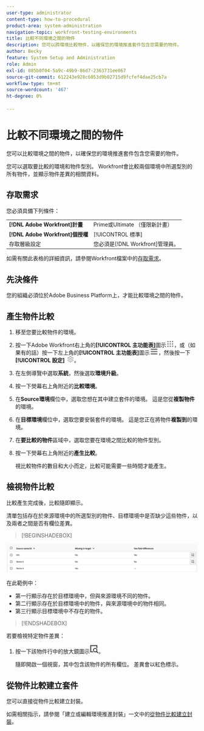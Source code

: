 ```yaml
---
user-type: administrator
content-type: how-to-procedural
product-area: system-administration
navigation-topic: workfront-testing-environments
title: 比較不同環境之間的物件
description: 您可以跨環境比較物件，以確保您的環境推進套件包含您需要的物件。
author: Becky
feature: System Setup and Administration
role: Admin
exl-id: 085b0f04-5a9c-49b9-86d7-2363731ee067
source-git-commit: 612243e928c6053d9b02715d9fcfef4dae25cb7a
workflow-type: tm+mt
source-wordcount: '467'
ht-degree: 0%

---
```


# 比較不同環境之間的物件

您可以比較環境之間的物件，以確保您的環境推進套件包含您需要的物件。

您可以選取要比較的環境和物件型別。 Workfront會比較兩個環境中所選型別的所有物件，並顯示物件差異的相關資料。

## 存取需求

您必須具備下列條件：

<table>
  <tr>
   <td><strong>[!DNL Adobe Workfront]計畫</strong>
   </td>
   <td> Prime或Ultimate （僅限新計畫）
   </td>
  </tr>
  <tr>
   <td><strong>[!DNL Adobe Workfront]個授權</strong>
   </td>
   <td> [!UICONTROL 標準]
   </td>
  </tr>
   <tr>
   <td>存取層級設定
   </td>
   <td>您必須是[!DNL Workfront]管理員。
   </td>
  </tr>
</table>

如需有關此表格的詳細資訊，請參閱Workfront檔案中的[存取需求](/help/quicksilver/administration-and-setup/add-users/access-levels-and-object-permissions/access-level-requirements-in-documentation.md)。

## 先決條件

您的組織必須位於Adobe Business Platform上，才能比較環境之間的物件。

## 產生物件比較

1. 移至您要比較物件的環境。
1. 按一下Adobe Workfront右上角的&#x200B;**[!UICONTROL 主功能表]**&#x200B;圖示![主功能表](/help/_includes/assets/main-menu-icon.png)，或（如果有的話）按一下左上角的&#x200B;**[!UICONTROL 主功能表]**&#x200B;圖示![主功能表](/help/_includes/assets/main-menu-icon-left-nav.png)，然後按一下&#x200B;**[!UICONTROL 設定]** ![設定圖示](/help/_includes/assets/gear-icon-setup.png)。
1. 在左側導覽中選取&#x200B;**系統**，然後選取&#x200B;**環境升級**。
1. 按一下熒幕右上角附近的&#x200B;**比較環境**。
1. 在&#x200B;**Source環境**&#x200B;欄位中，選取您想在其中建立套件的環境。 這是您從&#x200B;**複製物件**&#x200B;的環境。
1. 在&#x200B;**目標環境**&#x200B;欄位中，選取您要安裝套件的環境。 這是您正在將物件&#x200B;**複製到**&#x200B;的環境。
1. 在&#x200B;**要比較的物件**&#x200B;區域中，選取您要在環境之間比較的物件型別。
1. 按一下熒幕右上角附近的&#x200B;**產生比較**。

   視比較物件的數目和大小而定，比較可能需要一些時間才能產生。

## 檢視物件比較

比較產生完成後，比較隨即顯示。

清單包括存在於來源環境中的所選型別的物件、目標環境中是否缺少這些物件，以及兩者之間是否有欄位差異。

>[!BEGINSHADEBOX]

![比較範例](assets/environment-promotion-comparison.png)

在此範例中：

* 第一行顯示存在於目標環境中，但與來源環境不同的物件。
* 第二行顯示存在於目標環境中的物件，與來源環境中的物件相同。
* 第三行顯示目標環境中不存在的物件。

>[!ENDSHADEBOX]

若要檢視特定物件差異：

1. 按一下該物件行中的放大鏡圖示![比較圖示](assets/compare-icon.png)。

   隨即開啟一個視窗，其中包含該物件的所有欄位。 差異會以紅色標示。

## 從物件比較建立套件

您可以直接從物件比較建立封裝。

如需相關指示，請參閱「建立或編輯環境推進封裝」一文中的[從物件比較建立封裝](/help/quicksilver/administration-and-setup/set-up-workfront/workfront-testing-environments/environment-promotion-create-package.md#create-a-package-from-an-object-comparison)。
